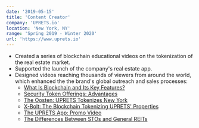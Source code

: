 ```yaml
---
date: '2019-05-15'
title: 'Content Creator'
company: 'UPRETS.io'
location: 'New York, NY'
range: 'Spring 2019 - Winter 2020'
url: 'https://www.uprets.io'
---
```


- Created a series of blockchain educational videos on the tokenization of the real estate market.
- Supported the launch of the company's real estate app.
- Designed videos reaching thousands of viewers from around the world, which enhanced the the brand's global outreach and sales processes:
  - [What Is Blockchain and Its Key Features?](https://www.youtube.com/watch?v=1pBagK54u8E)
  - [Security Token Offerings: Advantages](https://www.youtube.com/watch?v=WKA26Cj3pe4)
  - [The Oosten: UPRETS Tokenizes New York](https://www.youtube.com/watch?v=97bV7blOOiQ)
  - [X-Bolt: The Blockchain Tokenizing UPRETS' Properties](https://www.youtube.com/watch?v=Bd8LKyTbH1s)
  - [The UPRETS App: Promo Video](https://www.youtube.com/watch?v=YXdH3PAMqSA)
  - [The Differences Between STOs and General REITs](https://www.youtube.com/watch?v=yKWBs3Bxsnc&t=39s)
